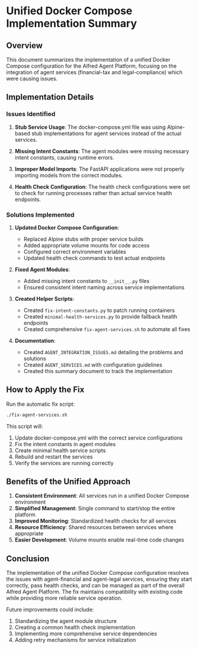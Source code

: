# Unified Docker Compose Implementation Summary

## Overview

This document summarizes the implementation of a unified Docker Compose configuration for the Alfred Agent Platform, focusing on the integration of agent services (financial-tax and legal-compliance) which were causing issues.

## Implementation Details

### Issues Identified

1. **Stub Service Usage**: The docker-compose.yml file was using Alpine-based stub implementations for agent services instead of the actual services.

2. **Missing Intent Constants**: The agent modules were missing necessary intent constants, causing runtime errors.

3. **Improper Model Imports**: The FastAPI applications were not properly importing models from the correct modules.

4. **Health Check Configuration**: The health check configurations were set to check for running processes rather than actual service health endpoints.

### Solutions Implemented

1. **Updated Docker Compose Configuration**:
   - Replaced Alpine stubs with proper service builds
   - Added appropriate volume mounts for code access
   - Configured correct environment variables
   - Updated health check commands to test actual endpoints

2. **Fixed Agent Modules**:
   - Added missing intent constants to `__init__.py` files
   - Ensured consistent intent naming across service implementations

3. **Created Helper Scripts**:
   - Created `fix-intent-constants.py` to patch running containers
   - Created `minimal-health-services.py` to provide fallback health endpoints
   - Created comprehensive `fix-agent-services.sh` to automate all fixes

4. **Documentation**:
   - Created `AGENT_INTEGRATION_ISSUES.md` detailing the problems and solutions
   - Created `AGENT_SERVICES.md` with configuration guidelines
   - Created this summary document to track the implementation

## How to Apply the Fix

Run the automatic fix script:

```bash
./fix-agent-services.sh
```

This script will:
1. Update docker-compose.yml with the correct service configurations
2. Fix the intent constants in agent modules
3. Create minimal health service scripts
4. Rebuild and restart the services
5. Verify the services are running correctly

## Benefits of the Unified Approach

1. **Consistent Environment**: All services run in a unified Docker Compose environment
2. **Simplified Management**: Single command to start/stop the entire platform
3. **Improved Monitoring**: Standardized health checks for all services
4. **Resource Efficiency**: Shared resources between services where appropriate
5. **Easier Development**: Volume mounts enable real-time code changes

## Conclusion

The implementation of the unified Docker Compose configuration resolves the issues with agent-financial and agent-legal services, ensuring they start correctly, pass health checks, and can be managed as part of the overall Alfred Agent Platform. The fix maintains compatibility with existing code while providing more reliable service operation.

Future improvements could include:
1. Standardizing the agent module structure
2. Creating a common health check implementation
3. Implementing more comprehensive service dependencies
4. Adding retry mechanisms for service initialization
